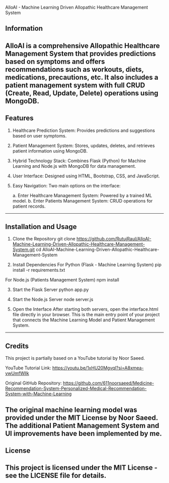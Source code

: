 AlloAI - Machine Learning Driven Allopathic Healthcare Management System

## Information
AlloAI is a comprehensive Allopathic Healthcare Management System that provides predictions based on symptoms and offers recommendations such as workouts, diets, medications, precautions, etc. It also includes a patient management system with full CRUD (Create, Read, Update, Delete) operations using MongoDB.
---

## Features
1. Healthcare Prediction System: Provides predictions and suggestions based on user symptoms.
   
2. Patient Management System: Stores, updates, deletes, and retrieves patient information using MongoDB.
   
3. Hybrid Technology Stack: Combines Flask (Python) for Machine Learning and Node.js with MongoDB for data management.
   
4. User Interface: Designed using HTML, Bootstrap, CSS, and JavaScript.
   
5. Easy Navigation: Two main options on the interface:
    
    a. Enter Healthcare Management System: Powered by a trained ML model.
    b. Enter Patients Management System: CRUD operations for patient records.
--- 

## Installation and Usage

1. Clone the Repository
git clone https://github.com/RutujRaul/AlloAI-Machine-Learning-Driven-Allopathic-Healthcare-Management-System.git
cd AlloAI-Machine-Learning-Driven-Allopathic-Healthcare-Management-System

2. Install Dependencies
For Python (Flask - Machine Learning System)
pip install -r requirements.txt

For Node.js (Patients Management System)
npm install

3. Start the Flask Server
python app.py

4. Start the Node.js Server
node server.js

5. Open the Interface
After starting both servers, open the interface.html file directly in your browser.
This is the main entry point of your project that connects the Machine Learning Model and Patient Management System.
--- 

## Credits

This project is partially based on a YouTube tutorial by Noor Saeed.

YouTube Tutorial Link: https://youtu.be/1xHU20MgvqI?si=A8xmea-vwUmfWllk

Original GitHub Repository: https://github.com/611noorsaeed/Medicine-Recommendation-System-Personalized-Medical-Recommendation-System-with-Machine-Learning

The original machine learning model was provided under the MIT License by Noor Saeed. The additional Patient Management System and UI improvements have been implemented by me.
--- 


## License
This project is licensed under the MIT License - see the LICENSE file for details.
--- 
